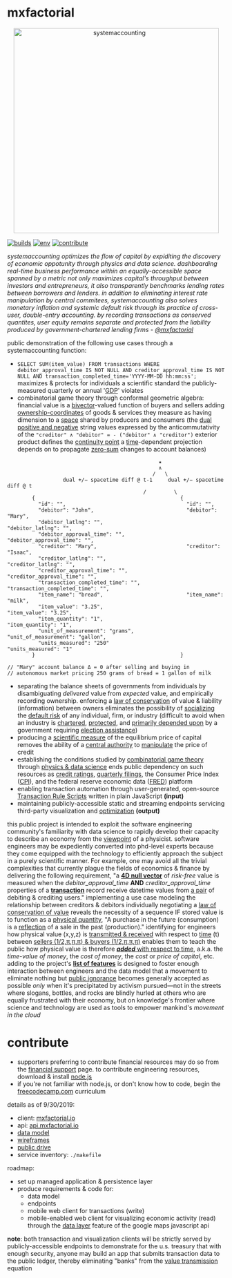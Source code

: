 # mxfactorial
<p align="center">
  <a href="http://www.systemaccounting.org/math_identity" target="_blank"><img width="475" alt="systemaccounting" src="https://user-images.githubusercontent.com/12200465/37568924-06f05d08-2a99-11e8-8891-60f373b33421.png"></a>
</p>

[![builds](https://img.shields.io/badge/workflows-building-brightgreen.svg)](https://github.com/systemaccounting/mxfactorial/actions) [![env](https://img.shields.io/badge/ENV-PROD-brightgreen.svg)](https://mxfactorial.io/) [![contribute](https://img.shields.io/badge/contribute-paypal-brightgreen.svg)](https://systemaccounting.nationbuilder.com/financial_endorsement)

*systemaccounting optimizes the flow of capital by expiditing the discovery of economic oppotunity through physics and data science. dashboarding real-time business performance within an equally-accessible space spanned by a metric not only maximizes capital's throughput between investors and entrepreneurs, it also transparently benchmarks lending rates between borrowers and lenders. in addition to eliminating interest rate manipulation by central commitees, systemaccounting also solves monetary inflation and systemic default risk through its practice of cross-user, double-entry accounting. by recording transactions as conserved quantites, user equity remains separate and protected from the liability produced by government-chartered lending firms - [@mxfactorial](https://twitter.com/mxfactorial)*

public demonstration of the following use cases through a systemaccounting function:
* `SELECT SUM(item_value) FROM transactions WHERE debitor_approval_time IS NOT NULL AND creditor_approval_time IS NOT NULL AND transaction_completed_time='YYYY-MM-DD hh:mm:ss';` maximizes & protects for individuals a scientific standard the publicly-measured quarterly or annual '[GDP](https://en.wikipedia.org/wiki/Gross_domestic_product)' violates
* combinatorial game theory through conformal geometric algebra: financial value is a [bivector](https://en.wikipedia.org/wiki/Bivector)-valued function of buyers and sellers adding [ownership-coordinates](https://en.wikipedia.org/wiki/Pl%C3%BCcker_coordinates) of goods & services they measure as having dimension to a [space](https://en.wikipedia.org/wiki/Conformal_geometric_algebra) shared by producers and consumers (the [dual positive and negative](https://en.wikipedia.org/wiki/Hodge_dual#Four_dimensions) string values expressed by the anticommutativity of the `"creditor" ∧ "debitor" = - ("debitor" ∧ "creditor")` exterior product defines the [continuity point](https://en.wikipedia.org/wiki/Connected_space#Path_connectedness) a [time](https://en.wikipedia.org/wiki/Time-scale_calculus)-dependent projection depends on to propagate [zero-sum](https://en.wikipedia.org/wiki/Zero-sum_game) changes to account balances)
```
                                                 ★
                                                 ∧
                                               /   \
                  dual +/− spacetime diff @ t-1     dual +/− spacetime diff @ t
                                            /         \
        {                                               {
          "id": "",                                       "id": "",
          "debitor": "John",                              "debitor": "Mary",
          "debitor_latlng": "",                           "debitor_latlng": "",
          "debitor_approval_time": "",                    "debitor_approval_time": "",
          "creditor": "Mary",                             "creditor": "Isaac",
          "creditor_latlng": "",                          "creditor_latlng": "",
          "creditor_approval_time": "",                   "creditor_approval_time": "",
          "transaction_completed_time": "",               "transaction_completed_time": "",
          "item_name": "bread",                           "item_name": "milk",
          "item_value": "3.25",                           "item_value": "3.25",
          "item_quantity": "1",                           "item_quantity": "1",
          "unit_of_measurement": "grams",                 "unit_of_measurement": "gallon",
          "units_measured": "250"                         "units_measured": "1"
        }                                               }

// "Mary" account balance Δ = 0 after selling and buying in
// autonomous market pricing 250 grams of bread = 1 gallon of milk
```
* separating the balance sheets of governments from individuals by disambiguating *delivered* value from *expected* value, and empirically recording ownership. enforcing a [law of conservation](https://en.wikipedia.org/wiki/Conservation_law) of value & liability (information) between owners eliminates the possibility of [socializing](https://en.wikipedia.org/wiki/Externality#Negative) the [default risk](https://en.wikipedia.org/wiki/Liability_(financial_accounting)) of any individual, firm, or industry (difficult to avoid when an industry is [chartered](http://www.occ.gov/topics/licensing/index-licensing.html), [protected](https://en.wikipedia.org/wiki/Bailout), and [primarily depended upon](http://www.opensecrets.org/industries./) by a government requiring [election assistance](https://en.wikipedia.org/wiki/Collusion))
* producing a [scientific measure](http://www.systemaccounting.org/how_does_systemaccounting_produce_a_scientific_measure_of_the_cost_of_capital) of the equilibrium price of capital removes the ability of a [central authority](https://en.wikipedia.org/wiki/Central_bank) to [manipulate](https://en.wikipedia.org/wiki/Federal_funds_rate) the price of credit
* establishing the conditions studied by [combinatorial game theory](https://en.wikipedia.org/wiki/Combinatorial_game_theory) through [physics & data science](http://www.systemaccounting.org/physics_of_value) ends public dependency on such resources as [credit ratings](https://en.wikipedia.org/wiki/Bond_credit_rating), [quarterly filings](https://en.wikipedia.org/wiki/Form_10-Q), the Consumer Price Index ([CPI](https://en.wikipedia.org/wiki/Consumer_price_index)), and the federal reserve economic data ([FRED](https://en.wikipedia.org/wiki/Federal_Reserve_Economic_Data)) platform
* enabling transaction automation through user-generated, open-source [Transaction Rule Scripts](https://github.com/systemaccounting/mxfactorial/issues/3) written in plain JavaScript **(input)**
* maintaining publicly-accessible static and streaming endpoints servicing third-party visualization and [optimization](https://en.wikipedia.org/wiki/Combinatorial_optimization) **(output)**

this public project is intended to exploit the software engineering community's familiarity with data science to rapidly develop their capacity to describe an economy from the [viewpoint](https://en.wikipedia.org/wiki/Versor) of a physicist. software engineers may be expediently converted into phd-level experts because they come equipped with the technology to efficiently approach the subject in a purely scientific manner. For example, one may avoid all the trivial complexities that currently plague the fields of economics & finance by delivering the following requirement, "a **[4D null vector](https://en.wikipedia.org/wiki/Minkowski_space#Causal_structure)** of *risk-free* value is measured when the *debitor_approval_time* **AND** *creditor_approval_time* properties of a **[transaction](https://en.wikipedia.org/wiki/Action_(physics))** record receive datetime values from [a pair](https://en.wikipedia.org/wiki/Spacetime_algebra#Spacetime_split) of debiting & crediting users." implementing a use case modeling the relationship between creditors & debitors individually negotiating a [law of conservation of value](https://en.wikipedia.org/wiki/Continuity_equation) reveals the necessity of a sequence IF stored value is to function as a [physical quantity](https://en.wikipedia.org/wiki/Potential_energy), "A purchase in the future (consumption) is a [reflection](https://en.wikipedia.org/wiki/Improper_rotation) of a sale in the past (production)." identifying for engineers how physical value (x,y,z) is [transmitted & received](https://en.wikipedia.org/wiki/Bivector#Spacetime_rotations) with respect to [time](https://en.wikipedia.org/wiki/Angular_frequency) (t) between [sellers (1/2,π,π,π) & buyers (1/2,π,π,π)](https://en.wikipedia.org/wiki/Plane_of_rotation#Plane_of_rotation) enables them to teach the public how physical value is therefore [***added*** with respect to time](https://en.wikipedia.org/wiki/Divergence_theorem), a.k.a. the *time-value of money*, the *cost of money*, the *cost* or *price of capital*, etc. adding to the project's **[list of features](https://github.com/systemaccounting/mxfactorial/issues?q=is%3Aissue+is%3Apublic+sort%3Acreated-asc)** is designed to foster enough interaction between engineers and the data model that a movement to eliminate nothing but [public ignorance](https://en.wikipedia.org/wiki/Pareto_efficiency) becomes generally accepted as possible *only* when it's precipitated by activism pursued—not in the streets where slogans, bottles, and rocks are blindly hurled at others who are equally frustrated with their economy, but on knowledge's frontier where science and technology are used as tools to empower mankind's *movement in the cloud*

# contribute
* supporters preferring to contribute financial resources may do so from the [financial support](https://systemaccounting.nationbuilder.com/financial_endorsement) page. to contribute engineering resources, download & install [node.js](https://nodejs.org/en/download/)  
* if you're not familiar with node.js, or don't know how to code, begin the [freecodecamp.com](https://www.freecodecamp.com/) curriculum  

details as of 9/30/2019:
- client: [mxfactorial.io](https://mxfactorial.io/)
- api: [api.mxfactorial.io](https://api.mxfactorial.io/)
- [data model](https://docs.google.com/document/d/1US0gamuV3ExzUWAnNHxdcfmUxB0tPbtxUBVRBmZKywA/edit?usp=sharing)
- [wireframes](https://drive.google.com/folderview?id=0B9xlXsaN9dVQR1EyY3dQbnZ0aG8&usp=sharing)
- [public drive](https://drive.google.com/drive/folders/0B9xlXsaN9dVQWkJERUxNRVZQVWc)
- service inventory: `./makefile`

roadmap:
* set up managed application & persistence layer
* produce requirements & code for:
  * data model
  * endpoints
  * mobile web client for transactions (write)
  * mobile-enabled web client for visualizing economic activity (read) through the [data layer](https://developers.google.com/maps/documentation/javascript/datalayer) feature of the google maps javascript api  

**note**: both transaction and visualization clients will be strictly served by publicly-accessible endpoints to demonstrate for the u.s. treasury that with enough security, anyone may build an app that submits transaction data to the public ledger, thereby eliminating "banks" from the [value transmission](http://www.systemaccounting.org/what_is_money) equation
